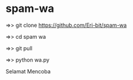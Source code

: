 # spam-wa

=>> git clone https://github.com/Eri-bit/spam-wa


=>> cd spam wa



=>> git pull



=>> python wa.py



              
 Selamat Mencoba
